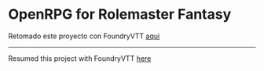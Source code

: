 # OpenRPG for Rolemaster Fantasy
Retomado este proyecto con FoundryVTT [aqui](https://github.com/rubendelblanco/RolemasterSS)


______________________________________________________________________________________

Resumed this project with FoundryVTT [here](https://github.com/rubendelblanco/RolemasterSS)





